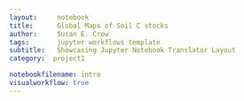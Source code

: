 ```yaml
---
layout:     notebook
title:      Global Maps of Soil C stocks
author:     Susan E. Crow
tags: 		jupyter workflows template
subtitle:   Showcasing Jupyter Notebook Translator Layout
category:  project1

notebookfilename: intro
visualworkflow: true
---
```

